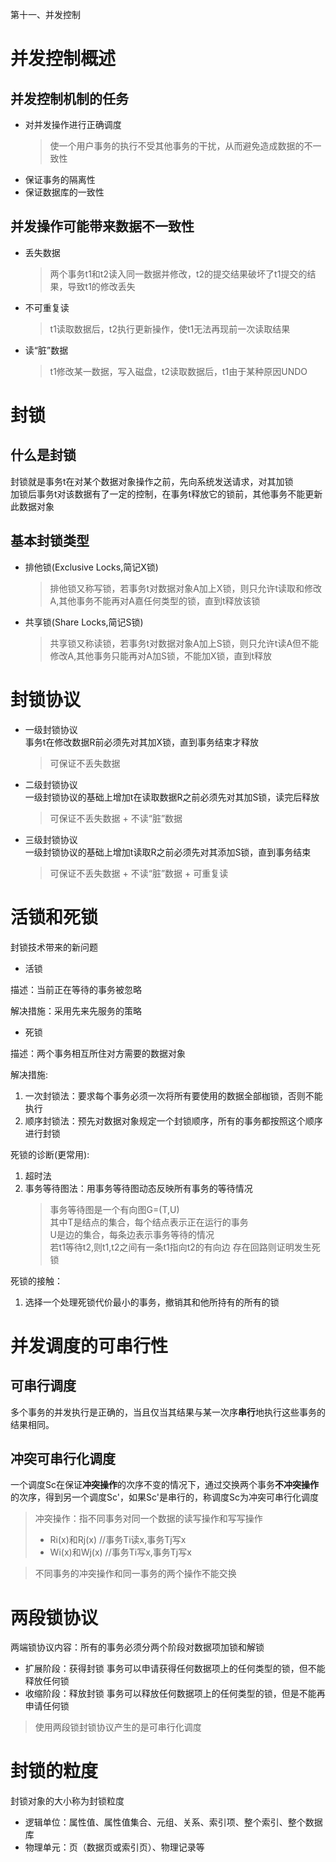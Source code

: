 第十一、并发控制

# 并发控制概述

## 并发控制机制的任务
- 对并发操作进行正确调度
    > 使一个用户事务的执行不受其他事务的干扰，从而避免造成数据的不一致性
- 保证事务的隔离性
- 保证数据库的一致性

## 并发操作可能带来数据不一致性
- 丢失数据
    > 两个事务t1和t2读入同一数据并修改，t2的提交结果破坏了t1提交的结果，导致t1的修改丢失
- 不可重复读
    > t1读取数据后，t2执行更新操作，使t1无法再现前一次读取结果
- 读“脏”数据
    > t1修改某一数据，写入磁盘，t2读取数据后，t1由于某种原因UNDO



# 封锁

## 什么是封锁

封锁就是事务t在对某个数据对象操作之前，先向系统发送请求，对其加锁  
加锁后事务t对该数据有了一定的控制，在事务t释放它的锁前，其他事务不能更新此数据对象

## 基本封锁类型

- 排他锁(Exclusive Locks,简记X锁)
    > 排他锁又称写锁，若事务t对数据对象A加上X锁，则只允许t读取和修改A,其他事务不能再对A嘉任何类型的锁，直到t释放该锁
- 共享锁(Share Locks,简记S锁)
    > 共享锁又称读锁，若事务t对数据对象A加上S锁，则只允许t读A但不能修改A,其他事务只能再对A加S锁，不能加X锁，直到t释放

# 封锁协议

- 一级封锁协议  
    事务t在修改数据R前必须先对其加X锁，直到事务结束才释放
    > 可保证不丢失数据
- 二级封锁协议  
    一级封锁协议的基础上增加t在读取数据R之前必须先对其加S锁，读完后释放
    > 可保证不丢失数据 + 不读“脏”数据
- 三级封锁协议  
    一级封锁协议的基础上增加t读取R之前必须先对其添加S锁，直到事务结束  
    > 可保证不丢失数据 + 不读“脏”数据 + 可重复读


# 活锁和死锁

封锁技术带来的新问题

- 活锁  

描述：当前正在等待的事务被忽略

解决措施：采用先来先服务的策略

- 死锁  

描述：两个事务相互所住对方需要的数据对象


解决措施:
1. 一次封锁法：要求每个事务必须一次将所有要使用的数据全部枷锁，否则不能执行
2. 顺序封锁法：预先对数据对象规定一个封锁顺序，所有的事务都按照这个顺序进行封锁


死锁的诊断(更常用):
1. 超时法
2. 事务等待图法：用事务等待图动态反映所有事务的等待情况  
    > 事务等待图是一个有向图G=(T,U)  
    > 其中T是结点的集合，每个结点表示正在运行的事务  
    > U是边的集合，每条边表示事务等待的情况  
    > 若t1等待t2,则t1,t2之间有一条t1指向t2的有向边
    > 存在回路则证明发生死锁 

死锁的接触：

1. 选择一个处理死锁代价最小的事务，撤销其和他所持有的所有的锁



# 并发调度的可串行性

## 可串行调度
多个事务的并发执行是正确的，当且仅当其结果与某一次序**串行**地执行这些事务的结果相同。  


## 冲突可串行化调度  
一个调度Sc在保证**冲突操作**的次序不变的情况下，通过交换两个事务**不冲突操作**的次序，得到另一个调度Sc'，如果Sc'是串行的，称调度Sc为冲突可串行化调度  
> 冲突操作：指不同事务对同一个数据的读写操作和写写操作
> - Ri(x)和Rj(x) //事务Ti读x,事务Tj写x
> - Wi(x)和Wj(x) //事务Ti写x,事务Tj写x

> 不同事务的冲突操作和同一事务的两个操作不能交换  

# 两段锁协议

两端锁协议内容：所有的事务必须分两个阶段对数据项加锁和解锁
- 扩展阶段：获得封锁
    事务可以申请获得任何数据项上的任何类型的锁，但不能释放任何锁
- 收缩阶段：释放封锁
    事务可以释放任何数据项上的任何类型的锁，但是不能再申请任何锁

> 使用两段锁封锁协议产生的是可串行化调度

# 封锁的粒度

封锁对象的大小称为封锁粒度

- 逻辑单位：属性值、属性值集合、元组、关系、索引项、整个索引、整个数据库
- 物理单元：页（数据页或索引页）、物理记录等

<!-- TODO:懒得写了 -->


